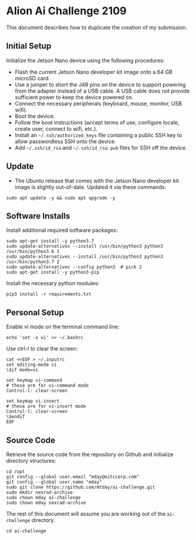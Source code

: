 
# Alion Ai Challenge 2109

This document describes how to duplicate the creation of my submission.

## Initial Setup

Initialize the Jetson Nano device using the following procedures:

* Flash the current Jetson Nano developer kit image onto a 64 GB microSD card.
* Use a jumper to short the J48 pins on the device to support powering from the adapter instead of a USB cable. A USB cable does not provide sufficient power to keep the device powered on.
* Connect the necessary peripherals (keyboard, mouse, monitor, USB wifi).
* Boot the device.
* Follow the boot instructions (accept terms of use, configure locale, create user, connect to wifi, etc.).
* Install an `~/.ssh/authorized_keys` file containing a public SSH key to allow passwordless SSH onto the device.
* Add `~/.ssh/id_rsa` and `~/.ssh/id_rsa.pub` files for SSH off the device.

## Update

* The Ubuntu release that comes with the Jetson Nano developer kit image is slightly out-of-date. Updated it via these commands:

```
sudo apt update -y && sudo apt upgrade -y
```

## Software Installs

Install additional required software packages:

```
sudo apt-get install -y python3.7
sudo update-alternatives --install /usr/bin/python3 python3 /usr/bin/python3.6 1
sudo update-alternatives --install /usr/bin/python3 python3 /usr/bin/python3.7 2
sudo update-alternatives --config python3  # pick 2
sudo apt-get install -y python3-pip
```

Install the necessary python modules:

```
pip3 install -r requirements.txt
```

## Personal Setup

Enable vi mode on the terminal command line:

```
echo 'set -o vi' >> ~/.bashrc
```

Use ctrl-l to clear the screen:

```
cat <<EOF > ~/.inputrc
set editing-mode vi
\$if mode=vi

set keymap vi-command
# these are for vi-command mode
Control-l: clear-screen

set keymap vi-insert
# these are for vi-insert mode
Control-l: clear-screen
\$endif
EOF
```

## Source Code

Retrieve the source code from the repository on Github and initialize directory structures:

```
cd /opt
git config --global user.email "mday@eitccorp.com"
git config --global user.name "mday"
sudo git clone https://github.com/mtday/ai-challenge.git
sudo mkdir nexrad-archive
sudo chown mday ai-challenge
sudo chown mday nexrad-archive
```

The rest of this document will assume you are working out of the `ai-challenge` directory.

```
cd ai-challenge
```



